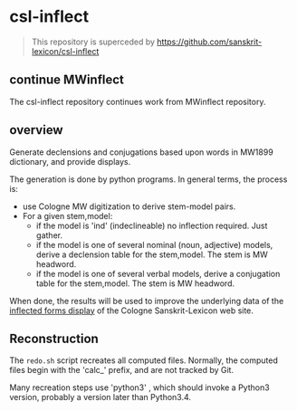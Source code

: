 # csl-inflect

> This repository is superceded by https://github.com/sanskrit-lexicon/csl-inflect

## continue MWinflect
The csl-inflect repository continues work from MWinflect repository.


## overview
Generate declensions and conjugations based upon words in MW1899 dictionary,
and provide displays.

The generation is done by python programs. In general terms, the process is:
* use Cologne MW digitization to derive stem-model pairs.
* For a given stem,model:
  * if the model is 'ind' (indeclineable) no inflection required. Just gather.
  * if the model is one of several nominal (noun, adjective) models, derive
    a declension table for the stem,model. The stem is MW headword.
  * if the model is one of several verbal models, derive a conjugation
    table for the stem,model.  The stem is MW headword.

When done, the results will be used to improve the underlying data of the
  [inflected forms display](http://www.sanskrit-lexicon.uni-koeln.de/work/fflexphp/web/index.php) of the Cologne Sanskrit-Lexicon web site.



## Reconstruction
The `redo.sh` script recreates all computed files.
Normally, the computed files begin with the 'calc_' prefix, and are not
tracked by Git.

Many recreation steps use 'python3' , which should invoke a Python3 version,
probably a version later than Python3.4.


